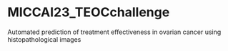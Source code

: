 # MICCAI23_TEOCchallenge
Automated prediction of treatment effectiveness in ovarian cancer using histopathological images
